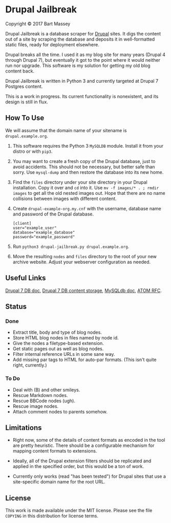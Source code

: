 # Drupal Jailbreak
Copyright &copy; 2017 Bart Massey

Drupal Jailbreak is a database scraper for
[Drupal](http://drupal.org) sites. It digs the content out
of a site by scraping the database and deposits it in
well-formatted static files, ready for deployment elsewhere.

Drupal breaks all the time. I used it as my blog site for
many years (Drupal 4 through Drupal 7), but eventually it
got to the point where it would neither run nor upgrade.
This software is my solution for getting my old blog content
back.

Drupal Jailbreak is written in Python 3 and currently
targeted at Drupal 7 Postgres content.

This is a work in progress. Its current functionality is
nonexistent, and its design is still in flux.

## How To Use

We will assume that the domain name of your sitename is
`drupal.example.org`.

1.  This software requires the Python 3 `MySQLDB`
    module. Install it from your distro or with `pip3`.

1.  You may want to create a fresh copy of the Drupal
    database, just to avoid accidents. This should not be
    necessary, but better safe than sorry. Use `mysql-dump`
    and then restore the database into its new home.

1.  Find the `files` directory under your site directory in
    your Drupal installation. Copy it over and `cd` into it.
    Use `mv -f images/* . ; rmdir images` to get all the old
    nested images out. Hope that there are no name
    collisions between images with different content.

1.  Create `drupal-example-org.my.cnf` with the username,
    database name and password of the Drupal database.
   
    ```
    [client]
    user="example_user"
    database="example_database"
    password="example_password"
    ```

1. Run `python3 drupal-jailbreak.py drupal.example.org`.

1. Move the resulting `nodes` and `files` directory to the
   root of your new archive website. Adjust your webserver
   configuration as needed.

## Useful Links

[Drupal 7 DB doc](http://www.drupal.org/node/1785994#d7),
[Drupal 7 DB content storage](http://drupal.stackexchange.com/a/6791),
[MySQLdb doc](http://mysqlclient.readthedocs.io),
[ATOM RFC](http://tools.ietf.org/html/rfc4287).

## Status

### Done

* Extract title, body and type of blog nodes.
* Store HTML blog nodes in files named by node id.
* Give the nodes a filetype-based extension.
* Get static pages out as well as blog nodes.
* Filter internal reference URLs in some sane way.
* Add missing par tags to HTML for auto-par formats.
  (This isn't quite right, currently.)

### To Do

* Deal with (B) and other smileys.
* Rescue Markdown nodes.
* Rescue BBCode nodes (ugh).
* Rescue image nodes.
* Attach comment nodes to parents somehow.

## Limitations

* Right now, some of the details of content formats as
  encoded in the tool are pretty heuristic.  There
  should be a configurable mechanism for mapping content
  formats to extensions.

* Ideally, all of the Drupal extension filters should be
  replicated and applied in the specified order, but this
  would be a ton of work.

* Currently only works (read "has been tested") for Drupal
  sites that use a site-specific domain name for the root
  URL.

## License

This work is made available under the MIT license. Please
see the file `COPYING` in this distribution for license terms.
